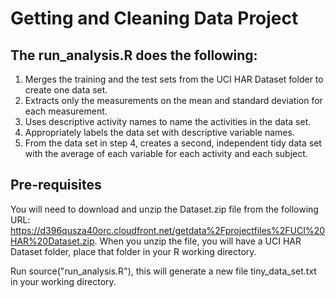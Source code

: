# Getting and Cleaning Data Project

## The run_analysis.R does the following:

1. Merges the training and the test sets from the UCI HAR Dataset folder to create one data set.
2. Extracts only the measurements on the mean and standard deviation for each measurement. 
3. Uses descriptive activity names to name the activities in the data set.
4. Appropriately labels the data set with descriptive variable names. 
5. From the data set in step 4, creates a second, independent tidy data set with the average of each variable for each activity and each subject.

## Pre-requisites

You will need to download and unzip the Dataset.zip file from the following URL: https://d396qusza40orc.cloudfront.net/getdata%2Fprojectfiles%2FUCI%20HAR%20Dataset.zip. When you unzip the file, you will have a UCI HAR Dataset folder, place that folder in your R working directory.

Run source("run_analysis.R"), this will generate a new file tiny_data_set.txt in your working directory.



